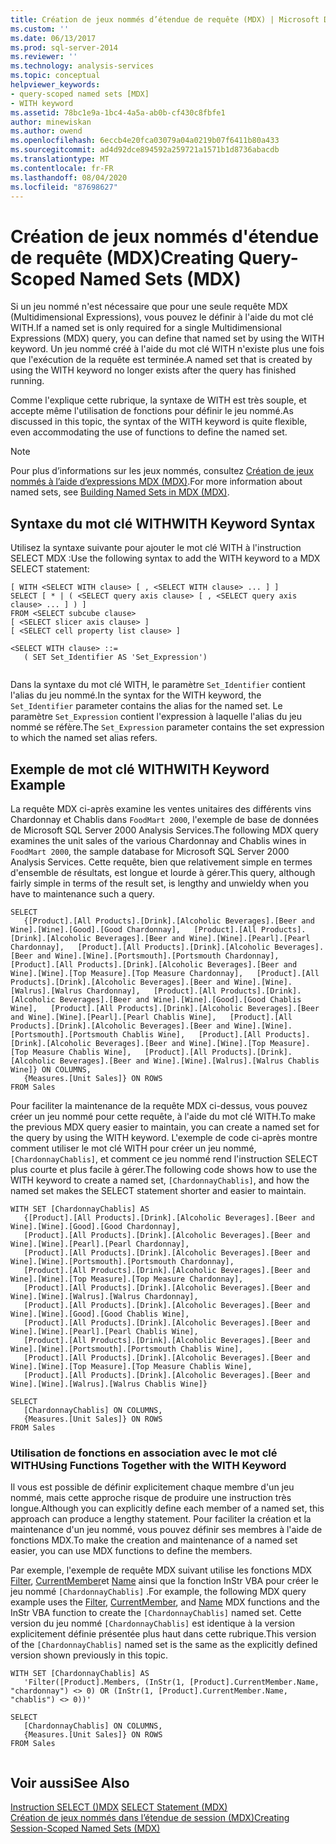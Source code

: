 ```yaml
---
title: Création de jeux nommés d’étendue de requête (MDX) | Microsoft Docs
ms.custom: ''
ms.date: 06/13/2017
ms.prod: sql-server-2014
ms.reviewer: ''
ms.technology: analysis-services
ms.topic: conceptual
helpviewer_keywords:
- query-scoped named sets [MDX]
- WITH keyword
ms.assetid: 78bc1e9a-1bc4-4a5a-ab0b-cf430c8fbfe1
author: minewiskan
ms.author: owend
ms.openlocfilehash: 6eccb4e20fca03079a04a0219b07f6411b80a433
ms.sourcegitcommit: ad4d92dce894592a259721a1571b1d8736abacdb
ms.translationtype: MT
ms.contentlocale: fr-FR
ms.lasthandoff: 08/04/2020
ms.locfileid: "87698627"
---
```

# <a name="creating-query-scoped-named-sets-mdx"></a><span data-ttu-id="5bf48-102">Création de jeux nommés d'étendue de requête (MDX)</span><span class="sxs-lookup"><span data-stu-id="5bf48-102">Creating Query-Scoped Named Sets (MDX)</span></span>
  <span data-ttu-id="5bf48-103">Si un jeu nommé n'est nécessaire que pour une seule requête MDX (Multidimensional Expressions), vous pouvez le définir à l'aide du mot clé WITH.</span><span class="sxs-lookup"><span data-stu-id="5bf48-103">If a named set is only required for a single Multidimensional Expressions (MDX) query, you can define that named set by using the WITH keyword.</span></span> <span data-ttu-id="5bf48-104">Un jeu nommé créé à l'aide du mot clé WITH n'existe plus une fois que l'exécution de la requête est terminée.</span><span class="sxs-lookup"><span data-stu-id="5bf48-104">A named set that is created by using the WITH keyword no longer exists after the query has finished running.</span></span>  
  
 <span data-ttu-id="5bf48-105">Comme l'explique cette rubrique, la syntaxe de WITH est très souple, et accepte même l'utilisation de fonctions pour définir le jeu nommé.</span><span class="sxs-lookup"><span data-stu-id="5bf48-105">As discussed in this topic, the syntax of the WITH keyword is quite flexible, even accommodating the use of functions to define the named set.</span></span>  
  
> [!NOTE]  
>  <span data-ttu-id="5bf48-106">Pour plus d’informations sur les jeux nommés, consultez [Création de jeux nommés à l’aide d’expressions MDX &#40;MDX&#41;](mdx-named-sets-building-named-sets.md).</span><span class="sxs-lookup"><span data-stu-id="5bf48-106">For more information about named sets, see [Building Named Sets in MDX &#40;MDX&#41;](mdx-named-sets-building-named-sets.md).</span></span>  
  
## <a name="with-keyword-syntax"></a><span data-ttu-id="5bf48-107">Syntaxe du mot clé WITH</span><span class="sxs-lookup"><span data-stu-id="5bf48-107">WITH Keyword Syntax</span></span>  
 <span data-ttu-id="5bf48-108">Utilisez la syntaxe suivante pour ajouter le mot clé WITH à l'instruction SELECT MDX :</span><span class="sxs-lookup"><span data-stu-id="5bf48-108">Use the following syntax to add the WITH keyword to a MDX SELECT statement:</span></span>  
  
```  
[ WITH <SELECT WITH clause> [ , <SELECT WITH clause> ... ] ]   
SELECT [ * | ( <SELECT query axis clause> [ , <SELECT query axis clause> ... ] ) ]  
FROM <SELECT subcube clause>   
[ <SELECT slicer axis clause> ]  
[ <SELECT cell property list clause> ]  
  
<SELECT WITH clause> ::=  
   ( SET Set_Identifier AS 'Set_Expression')  
  
```  
  
 <span data-ttu-id="5bf48-109">Dans la syntaxe du mot clé WITH, le paramètre `Set_Identifier` contient l'alias du jeu nommé.</span><span class="sxs-lookup"><span data-stu-id="5bf48-109">In the syntax for the WITH keyword, the `Set_Identifier` parameter contains the alias for the named set.</span></span> <span data-ttu-id="5bf48-110">Le paramètre `Set_Expression` contient l'expression à laquelle l'alias du jeu nommé se réfère.</span><span class="sxs-lookup"><span data-stu-id="5bf48-110">The `Set_Expression` parameter contains the set expression to which the named set alias refers.</span></span>  
  
## <a name="with-keyword-example"></a><span data-ttu-id="5bf48-111">Exemple de mot clé WITH</span><span class="sxs-lookup"><span data-stu-id="5bf48-111">WITH Keyword Example</span></span>  
 <span data-ttu-id="5bf48-112">La requête MDX ci-après examine les ventes unitaires des différents vins Chardonnay et Chablis dans `FoodMart 2000`, l'exemple de base de données de Microsoft SQL Server 2000 Analysis Services.</span><span class="sxs-lookup"><span data-stu-id="5bf48-112">The following MDX query examines the unit sales of the various Chardonnay and Chablis wines in `FoodMart 2000`, the sample database for Microsoft SQL Server 2000 Analysis Services.</span></span> <span data-ttu-id="5bf48-113">Cette requête, bien que relativement simple en termes d'ensemble de résultats, est longue et lourde à gérer.</span><span class="sxs-lookup"><span data-stu-id="5bf48-113">This query, although fairly simple in terms of the result set, is lengthy and unwieldy when you have to maintenance such a query.</span></span>  
  
```  
SELECT  
   {[Product].[All Products].[Drink].[Alcoholic Beverages].[Beer and Wine].[Wine].[Good].[Good Chardonnay],   [Product].[All Products].[Drink].[Alcoholic Beverages].[Beer and Wine].[Wine].[Pearl].[Pearl Chardonnay],   [Product].[All Products].[Drink].[Alcoholic Beverages].[Beer and Wine].[Wine].[Portsmouth].[Portsmouth Chardonnay],   [Product].[All Products].[Drink].[Alcoholic Beverages].[Beer and Wine].[Wine].[Top Measure].[Top Measure Chardonnay],   [Product].[All Products].[Drink].[Alcoholic Beverages].[Beer and Wine].[Wine].[Walrus].[Walrus Chardonnay],   [Product].[All Products].[Drink].[Alcoholic Beverages].[Beer and Wine].[Wine].[Good].[Good Chablis Wine],   [Product].[All Products].[Drink].[Alcoholic Beverages].[Beer and Wine].[Wine].[Pearl].[Pearl Chablis Wine],   [Product].[All Products].[Drink].[Alcoholic Beverages].[Beer and Wine].[Wine].[Portsmouth].[Portsmouth Chablis Wine],   [Product].[All Products].[Drink].[Alcoholic Beverages].[Beer and Wine].[Wine].[Top Measure].[Top Measure Chablis Wine],   [Product].[All Products].[Drink].[Alcoholic Beverages].[Beer and Wine].[Wine].[Walrus].[Walrus Chablis Wine]} ON COLUMNS,  
   {Measures.[Unit Sales]} ON ROWS  
FROM Sales  
```  
  
 <span data-ttu-id="5bf48-114">Pour faciliter la maintenance de la requête MDX ci-dessus, vous pouvez créer un jeu nommé pour cette requête, à l'aide du mot clé WITH.</span><span class="sxs-lookup"><span data-stu-id="5bf48-114">To make the previous MDX query easier to maintain, you can create a named set for the query by using the WITH keyword.</span></span> <span data-ttu-id="5bf48-115">L'exemple de code ci-après montre comment utiliser le mot clé WITH pour créer un jeu nommé, `[ChardonnayChablis]`, et comment ce jeu nommé rend l'instruction SELECT plus courte et plus facile à gérer.</span><span class="sxs-lookup"><span data-stu-id="5bf48-115">The following code shows how to use the WITH keyword to create a named set, `[ChardonnayChablis]`, and how the named set makes the SELECT statement shorter and easier to maintain.</span></span>  
  
```  
WITH SET [ChardonnayChablis] AS  
   {[Product].[All Products].[Drink].[Alcoholic Beverages].[Beer and Wine].[Wine].[Good].[Good Chardonnay],  
   [Product].[All Products].[Drink].[Alcoholic Beverages].[Beer and Wine].[Wine].[Pearl].[Pearl Chardonnay],  
   [Product].[All Products].[Drink].[Alcoholic Beverages].[Beer and Wine].[Wine].[Portsmouth].[Portsmouth Chardonnay],  
   [Product].[All Products].[Drink].[Alcoholic Beverages].[Beer and Wine].[Wine].[Top Measure].[Top Measure Chardonnay],  
   [Product].[All Products].[Drink].[Alcoholic Beverages].[Beer and Wine].[Wine].[Walrus].[Walrus Chardonnay],  
   [Product].[All Products].[Drink].[Alcoholic Beverages].[Beer and Wine].[Wine].[Good].[Good Chablis Wine],  
   [Product].[All Products].[Drink].[Alcoholic Beverages].[Beer and Wine].[Wine].[Pearl].[Pearl Chablis Wine],  
   [Product].[All Products].[Drink].[Alcoholic Beverages].[Beer and Wine].[Wine].[Portsmouth].[Portsmouth Chablis Wine],  
   [Product].[All Products].[Drink].[Alcoholic Beverages].[Beer and Wine].[Wine].[Top Measure].[Top Measure Chablis Wine],  
   [Product].[All Products].[Drink].[Alcoholic Beverages].[Beer and Wine].[Wine].[Walrus].[Walrus Chablis Wine]}  
  
SELECT  
   [ChardonnayChablis] ON COLUMNS,  
   {Measures.[Unit Sales]} ON ROWS  
FROM Sales  
```  
  
### <a name="using-functions-together-with-the-with-keyword"></a><span data-ttu-id="5bf48-116">Utilisation de fonctions en association avec le mot clé WITH</span><span class="sxs-lookup"><span data-stu-id="5bf48-116">Using Functions Together with the WITH Keyword</span></span>  
 <span data-ttu-id="5bf48-117">Il vous est possible de définir explicitement chaque membre d'un jeu nommé, mais cette approche risque de produire une instruction très longue.</span><span class="sxs-lookup"><span data-stu-id="5bf48-117">Although you can explicitly define each member of a named set, this approach can produce a lengthy statement.</span></span> <span data-ttu-id="5bf48-118">Pour faciliter la création et la maintenance d'un jeu nommé, vous pouvez définir ses membres à l'aide de fonctions MDX.</span><span class="sxs-lookup"><span data-stu-id="5bf48-118">To make the creation and maintenance of a named set easier, you can use MDX functions to define the members.</span></span>  
  
 <span data-ttu-id="5bf48-119">Par exemple, l'exemple de requête MDX suivant utilise les fonctions MDX [Filter](/sql/mdx/filter-mdx), [CurrentMember](/sql/mdx/current-mdx)et [Name](/sql/mdx/members-string-mdx) ainsi que la fonction InStr VBA pour créer le jeu nommé `[ChardonnayChablis]` .</span><span class="sxs-lookup"><span data-stu-id="5bf48-119">For example, the following MDX query example uses the [Filter](/sql/mdx/filter-mdx), [CurrentMember](/sql/mdx/current-mdx), and [Name](/sql/mdx/members-string-mdx) MDX functions and the InStr VBA function to create the `[ChardonnayChablis]` named set.</span></span> <span data-ttu-id="5bf48-120">Cette version du jeu nommé `[ChardonnayChablis]` est identique à la version explicitement définie présentée plus haut dans cette rubrique.</span><span class="sxs-lookup"><span data-stu-id="5bf48-120">This version of the `[ChardonnayChablis]` named set is the same as the explicitly defined version shown previously in this topic.</span></span>  
  
```  
WITH SET [ChardonnayChablis] AS  
   'Filter([Product].Members, (InStr(1, [Product].CurrentMember.Name, "chardonnay") <> 0) OR (InStr(1, [Product].CurrentMember.Name, "chablis") <> 0))'  
  
SELECT  
   [ChardonnayChablis] ON COLUMNS,  
   {Measures.[Unit Sales]} ON ROWS  
FROM Sales  
  
```  
  
## <a name="see-also"></a><span data-ttu-id="5bf48-121">Voir aussi</span><span class="sxs-lookup"><span data-stu-id="5bf48-121">See Also</span></span>  
 <span data-ttu-id="5bf48-122">[Instruction SELECT &#40;&#41;MDX](/sql/mdx/mdx-data-manipulation-select) </span><span class="sxs-lookup"><span data-stu-id="5bf48-122">[SELECT Statement &#40;MDX&#41;](/sql/mdx/mdx-data-manipulation-select) </span></span>  
 [<span data-ttu-id="5bf48-123">Création de jeux nommés dans l’étendue de session &#40;MDX&#41;</span><span class="sxs-lookup"><span data-stu-id="5bf48-123">Creating Session-Scoped Named Sets &#40;MDX&#41;</span></span>](mdx-named-sets-creating-session-scoped-named-sets.md)  
  
  
